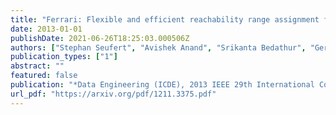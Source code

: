 ```yaml
---
title: "Ferrari: Flexible and efficient reachability range assignment for graph indexing"
date: 2013-01-01
publishDate: 2021-06-26T18:25:03.000506Z
authors: ["Stephan Seufert", "Avishek Anand", "Srikanta Bedathur", "Gerhard Weikum"]
publication_types: ["1"]
abstract: ""
featured: false
publication: "*Data Engineering (ICDE), 2013 IEEE 29th International Conference on*"
url_pdf: "https://arxiv.org/pdf/1211.3375.pdf"
---
```


